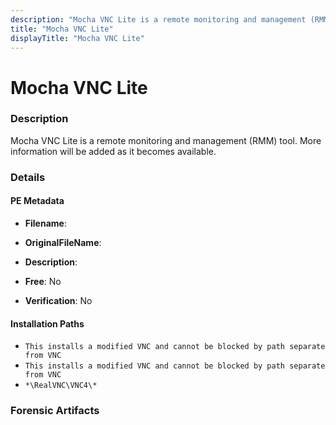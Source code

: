 ```yaml
---
description: "Mocha VNC Lite is a remote monitoring and management (RMM) tool. More information will be added as it becomes available."
title: "Mocha VNC Lite"
displayTitle: "Mocha VNC Lite"
---
```




# Mocha VNC Lite


### Description

Mocha VNC Lite is a remote monitoring and management (RMM) tool. More information will be added as it becomes available.




### Details


#### PE Metadata
- **Filename**: 
- **OriginalFileName**: 
- **Description**: 


- **Free**: No

- **Verification**: No




#### Installation Paths
- `This installs a modified VNC and cannot be blocked by path separate from VNC`
- `This installs a modified VNC and cannot be blocked by path separate from VNC`
- `*\RealVNC\VNC4\*`

### Forensic Artifacts









